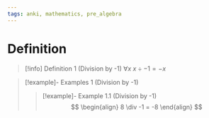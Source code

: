 ```yaml
---
tags: anki, mathematics, pre_algebra
---
```


# Definition

> [!info] Definition 1 (Division by -1)
> $\forall x$
> $x \div -1 = -x$

> [!example]- Examples 1 (Division by -1)
> > [!example]- Example 1.1 (Division by -1)
> > $$
> > \begin{align}
> > 8 \div -1 = -8
> > \end{align}
> > $$
